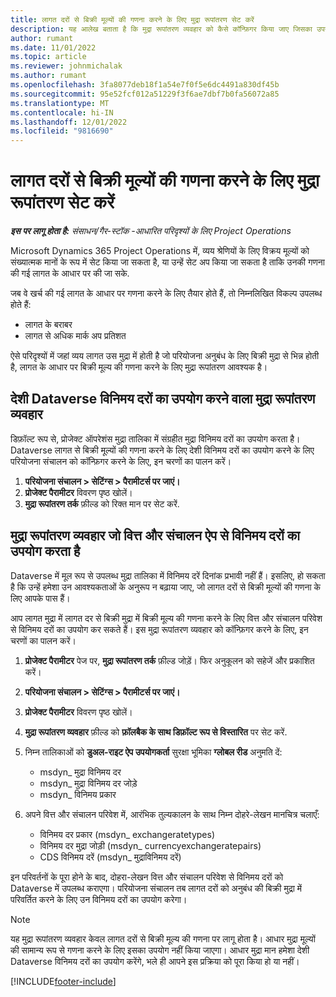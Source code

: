 ```yaml
---
title: लागत दरों से बिक्री मूल्यों की गणना करने के लिए मुद्रा रूपांतरण सेट करें
description: यह आलेख बताता है कि मुद्रा रूपांतरण व्यवहार को कैसे कॉन्फ़िगर किया जाए जिसका उपयोग Microsoft Dynamics 365 Project Operations में तब किया जाएगा जब लागत लेनदेन से बिक्री लेनदेन उत्पन्न होते हैं।
author: rumant
ms.date: 11/01/2022
ms.topic: article
ms.reviewer: johnmichalak
ms.author: rumant
ms.openlocfilehash: 3fa8077deb18f1a54e7f0f5e6dc4491a830df45b
ms.sourcegitcommit: 95e52fcf012a51229f3f6ae7dbf7b0fa56072a85
ms.translationtype: MT
ms.contentlocale: hi-IN
ms.lasthandoff: 12/01/2022
ms.locfileid: "9816690"
---
```

# <a name="set-up-currency-conversion-to-calculate-sales-prices-from-cost-rates"></a>लागत दरों से बिक्री मूल्यों की गणना करने के लिए मुद्रा रूपांतरण सेट करें

_**इस पर लागू होता है:** संसाधन/गैर-स्टॉक -आधारित परिदृश्यों के लिए Project Operations_

Microsoft Dynamics 365 Project Operations में, व्यय श्रेणियों के लिए विक्रय मूल्यों को संख्यात्मक मानों के रूप में सेट किया जा सकता है, या उन्हें सेट अप किया जा सकता है ताकि उनकी गणना की गई लागत के आधार पर की जा सके.

जब वे खर्च की गई लागत के आधार पर गणना करने के लिए तैयार होते हैं, तो निम्नलिखित विकल्प उपलब्ध होते हैं:

- लागत के बराबर
- लागत से अधिक मार्क अप प्रतिशत

ऐसे परिदृश्यों में जहां व्यय लागत उस मुद्रा में होती है जो परियोजना अनुबंध के लिए बिक्री मुद्रा से भिन्न होती है, लागत के आधार पर बिक्री मूल्य की गणना करने के लिए मुद्रा रूपांतरण आवश्यक है।

## <a name="currency-conversion-behavior-that-uses-native-dataverse-exchange-rates"></a>देशी Dataverse विनिमय दरों का उपयोग करने वाला मुद्रा रूपांतरण व्यवहार

डिफ़ॉल्ट रूप से, प्रोजेक्ट ऑपरेशंस मुद्रा तालिका में संग्रहीत मुद्रा विनिमय दरों का उपयोग करता है। Dataverse लागत से बिक्री मूल्यों की गणना करने के लिए देशी विनिमय दरों का उपयोग करने के लिए परियोजना संचालन को कॉन्फ़िगर करने के लिए, इन चरणों का पालन करें।

1.  **परियोजना संचालन \> सेटिंग्स \> पैरामीटर्स पर जाएं।**
1.  **प्रोजेक्ट पैरामीटर** विवरण पृष्ठ खोलें।
1.  **मुद्रा रूपांतरण तर्क** फ़ील्ड को रिक्त मान पर सेट करें.

## <a name="currency-conversion-behavior-that-uses-exchange-rates-from-finance-and-operations-apps"></a>मुद्रा रूपांतरण व्यवहार जो वित्त और संचालन ऐप से विनिमय दरों का उपयोग करता है

 Dataverse में मूल रूप से उपलब्ध मुद्रा तालिका में विनिमय दरें दिनांक प्रभावी नहीं हैं। इसलिए, हो सकता है कि उन्हें हमेशा उन आवश्यकताओं के अनुरूप न बढ़ाया जाए, जो लागत दरों से बिक्री मूल्यों की गणना के लिए आपके पास हैं।

आप लागत मुद्रा में लागत दर से बिक्री मुद्रा में बिक्री मूल्य की गणना करने के लिए वित्त और संचालन परिवेश से विनिमय दरों का उपयोग कर सकते हैं। इस मुद्रा रूपांतरण व्यवहार को कॉन्फ़िगर करने के लिए, इन चरणों का पालन करें।

1.  **प्रोजेक्ट पैरामीटर** पेज पर,  **मुद्रा रूपांतरण तर्क** फ़ील्ड जोड़ें। फिर अनुकूलन को सहेजें और प्रकाशित करें।
1.  **परियोजना संचालन \> सेटिंग्स \> पैरामीटर्स पर जाएं।**
1.  **प्रोजेक्ट पैरामीटर** विवरण पृष्ठ खोलें। 
1.  **मुद्रा रूपांतरण व्यवहार** फ़ील्ड को  **फ़ॉलबैक के साथ डिफ़ॉल्ट रूप से विस्तारित** पर सेट करें.
1. निम्न तालिकाओं को **डुअल-राइट ऐप उपयोगकर्ता** सुरक्षा भूमिका **ग्लोबल रीड** अनुमति दें:

    - msdyn\_ मुद्रा विनिमय दर
    - msdyn\_ मुद्रा विनिमय दर जोड़े
    - msdyn\_ विनिमय प्रकार

1. अपने वित्त और संचालन परिवेश में, आरंभिक तुल्यकालन के साथ निम्न दोहरे-लेखन मानचित्र चलाएँ:

    - विनिमय दर प्रकार (msdyn\_ exchangeratetypes)
    - विनिमय दर मुद्रा जोड़ी (msdyn\_ currencyexchangeratepairs)
    - CDS विनिमय दरें (msdyn\_ मुद्राविनिमय दरें)

इन परिवर्तनों के पूरा होने के बाद, दोहरा-लेखन वित्त और संचालन परिवेश से विनिमय दरों को  Dataverse में उपलब्ध कराएगा। परियोजना संचालन तब लागत दरों को अनुबंध की बिक्री मुद्रा में परिवर्तित करने के लिए उन विनिमय दरों का उपयोग करेगा।

> [!NOTE]
> यह मुद्रा रूपांतरण व्यवहार केवल लागत दरों से बिक्री मूल्य की गणना पर लागू होता है। आधार मुद्रा मूल्यों की सामान्य रूप से गणना करने के लिए इसका उपयोग नहीं किया जाएगा। आधार मुद्रा मान हमेशा देशी Dataverse विनिमय दरों का उपयोग करेंगे, भले ही आपने इस प्रक्रिया को पूरा किया हो या नहीं।

[!INCLUDE[footer-include](../includes/footer-banner.md)]

